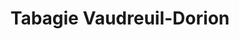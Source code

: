 ---
title: "Tabagie Vaudreuil-Dorion"
url: /vaudreuil-dorion/tabagie-vaudreuil-dorion/
shop: Lebensmittel
---